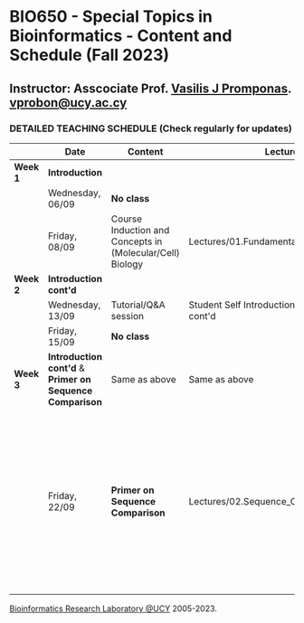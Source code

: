 # BIO650 - Special Topics in Bioinformatics - Content and Schedule (Fall 2023)

## Instructor: Asscociate Prof. [Vasilis J Promponas](https://www.ucy.ac.cy/dir/el/component/comprofiler/userprofile/vprobon). [vprobon@ucy.ac.cy](mailto:vprobon@ucy.ac.cy)

### DETAILED TEACHING SCHEDULE (Check regularly for updates)

||Date|Content|Lecture|Reading material|
|---|---|---|---|---|
|**Week 1**| **Introduction**||||
||Wednesday, 06/09|**No class**|||
||Friday, 08/09|Course Induction and Concepts in (Molecular/Cell) Biology|Lectures/01.Fundamentals (slides 1-23)|Understanding Bioinformatics p. 3-44.<BR>Online resource: [BIO650 web page](https://vprobon.github.io/BIO650)|
|**Week 2**|**Introduction cont'd**|||
||Wednesday, 13/09|Tutorial/Q&A session|Student Self Introductions & Introduction cont'd|Lectures/01.Fundamentals|
||Friday, 15/09|**No class**|||
|**Week 3**|**Introduction cont'd** & **Primer on Sequence Comparison**|Same as above|Same as above|
||Friday, 22/09|**Primer on Sequence Comparison**|Lectures/02.Sequence\_Comparison_Primer|Online resources: Use the following papers to identify uses of Sequence Comparison in different biological applications. <BR>[Paper1](https://pubmed.ncbi.nlm.nih.gov/36200752/),[Paper2](https://pubmed.ncbi.nlm.nih.gov/35575486/), [Paper3](https://pubmed.ncbi.nlm.nih.gov/36522758/), [Paper4](https://pubmed.ncbi.nlm.nih.gov/37723525/), [Paper5](https://pubmed.ncbi.nlm.nih.gov/37704968/). <BR>Optional Reading: Skim through this nice [educational material](https://f1000research.com/documents/10-836) to find out how online Bioinformatics tools and databases can be used for (serious) scientific discovery, using SARS-CoV-2 as a test case.|














 
 



[Bioinformatics Research Laboratory @UCY](https://vprobon.github.io/BRL-UCY) 2005-2023.
